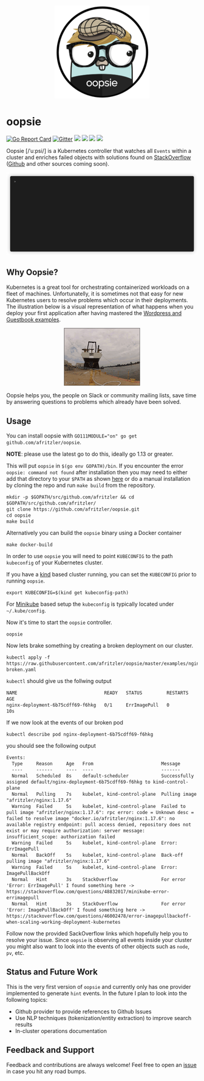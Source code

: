 <p align="center"><img src="docs/images/logo_v1.png" width="250"></p>

# oopsie
[![Go Report Card](https://goreportcard.com/badge/github.com/afritzler/oopsie)](https://goreportcard.com/report/github.com/afritzler/oopsie)
<a href="https://gitter.im/k8s-oopsie/community"><img alt="Gitter" src="https://img.shields.io/gitter/room/k8s-oopsie/community"></a> <a href="https://github.com/afritzler/oopsie/actions"><img src="https://github.com/afritzler/oopsie/workflows/Docker/badge.svg"></a> <a href="https://github.com/afritzler/oopsie/blob/master/LICENSE"><img src="https://img.shields.io/github/license/afritzler/oopsie"></a> <a href="https://github.com/afritzler/oopsie"><img src="https://img.shields.io/github/stars/afritzler/oopsie?style=social"></a> <a href="https://twitter.com/afritzler"><img src="https://img.shields.io/twitter/follow/afritzler?style=social"></a>



Oopsie [/ˈuːpsi/] is a Kubernetes controller that watches all `Events` within a cluster and enriches failed objects with solutions found on [StackOverflow](https://stackoverflow.com) ([Github](https://github.com) and other sources coming soon).

![recording](docs/images/recording.gif)

## Why Oopsie?

Kubernetes is a great tool for orchestrating containerized workloads on a fleet of machines. Unfortunatelly, it is sometimes not that easy for new Kubernetes users to resolve problems which occur in their deployments. The illustration below is a visual representation of what happens when you deploy your first application after having mastered the [Wordpress and Guestbook examples](https://github.com/kubernetes/examples).

<p align="center"><img src="docs/images/shipit.gif" width="200"></p>

Oopsie helps you, the people on Slack or community mailing lists, save time by answering questions to problems which already have been solved.

## Usage

You can install oopsie with `GO111MODULE="on" go get github.com/afritzler/oopsie`.

__NOTE__: please use the latest go to do this, ideally go 1.13 or greater.

This will put `oopsie` in `$(go env GOPATH)/bin`. If you encounter the error `oopsie: command not found` after installation then you may need to either add that directory to your `$PATH` as shown [here](https://golang.org/doc/code.html#GOPATH) or do a manual installation by cloning the repo and run `make build` from the repository.

```shell
mkdir -p $GOPATH/src/github.com/afritzler && cd $GOPATH/src/github.com/afritzler/
git clone https://github.com/afritzler/oopsie.git
cd oopsie
make build
```

Alternatively you can build the `oopsie` binary using a Docker container

```shell
make docker-build
```

In order to use `oopsie` you will need to point `KUBECONFIG` to the path `kubeconfig` of your Kubernetes cluster.

If you have a [kind](https://github.com/kubernetes-sigs/kind) based cluster running, you can set the `KUBECONFIG` prior to running `oopsie`.

```shell
export KUBECONFIG=$(kind get kubeconfig-path)
```

For [Minikube](https://github.com/kubernetes/minikube) based setup the `kubeconfig` is typically located under `~/.kube/config`.

Now it's time to start the `oopsie` controller.

```shell
oopsie
```

Now lets brake something by creating a broken deployment on our cluster.

```shell
kubectl apply -f https://raw.githubusercontent.com/afritzler/oopsie/master/examples/nginx-broken.yaml
```

`kubectl` should give us the follwing output

```shell
NAME                                READY   STATUS         RESTARTS   AGE
nginx-deployment-6b75cdff69-f6hkg   0/1     ErrImagePull   0          10s
```

If we now look at the events of our broken pod

```shell
kubectl describe pod nginx-deployment-6b75cdff69-f6hkg
```

you should see the following output

```shell
Events:
  Type     Reason     Age   From                         Message
  ----     ------     ----  ----                         -------
  Normal   Scheduled  8s    default-scheduler            Successfully assigned default/nginx-deployment-6b75cdff69-f6hkg to kind-control-plane
  Normal   Pulling    7s    kubelet, kind-control-plane  Pulling image "afritzler/nginx:1.17.6"
  Warning  Failed     5s    kubelet, kind-control-plane  Failed to pull image "afritzler/nginx:1.17.6": rpc error: code = Unknown desc = failed to resolve image "docker.io/afritzler/nginx:1.17.6": no available registry endpoint: pull access denied, repository does not exist or may require authorization: server message: insufficient_scope: authorization failed
  Warning  Failed     5s    kubelet, kind-control-plane  Error: ErrImagePull
  Normal   BackOff    5s    kubelet, kind-control-plane  Back-off pulling image "afritzler/nginx:1.17.6"
  Warning  Failed     5s    kubelet, kind-control-plane  Error: ImagePullBackOff
  Normal   Hint       3s    StackOverflow                For error 'Error: ErrImagePull' I found something here -> https://stackoverflow.com/questions/48832017/minikube-error-errimagepull
  Normal   Hint       3s    StackOverflow                For error 'Error: ImagePullBackOff' I found something here -> https://stackoverflow.com/questions/46002478/error-imagepullbackoff-when-scaling-working-deployment-kubernetes
```

Follow now the provided SackOverflow links which hopefully help you to resolve your issue. Since `oopsie` is observing all events inside your cluster you might also want to look into the events of other objects such as `node`, `pv`, etc.

## Status and Future Work

This is the very first version of `oopsie` and currently only has one provider implemented to generate `hint` events. In the future I plan to look into the following topics:

* Github provider to provide references to Github Issues
* Use NLP techniques (tokenization/entity extraction) to improve search results
* In-cluster operations documentation

## Feedback and Support

Feedback and contributions are always welcome! Feel free to open an [issue](https://github.com/afritzler/oopsie/issues) in case you hit any road bumps.
